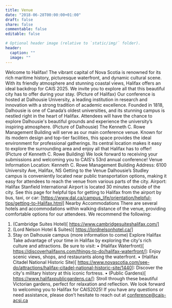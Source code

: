 ```yaml
---
title: Venue
date: "2018-06-28T00:00:00+01:00"
draft: false
share: false
commentable: false
editable: false

# Optional header image (relative to `static/img/` folder).
header:
  caption: ""
  image: ""
---
```


Welcome to Halifax! The vibrant capital of Nova Scotia is renowned for its rich maritime history, picturesque waterfront, and dynamic cultural scene. With its friendly atmosphere and stunning coastal views, Halifax offers an ideal backdrop for CAIS 2025. We invite you to explore all that this beautiful city has to offer during your stay. 
(Picture of Halifax)
Our conference is hosted at Dalhousie University, a leading institution in research and innovation with a strong tradition of academic excellence. Founded in 1818, Dalhousie is one of Canada’s oldest universities, and its stunning campus is nestled right in the heart of Halifax. Attendees will have the chance to explore Dalhousie's beautiful grounds and experience the university’s inspiring atmosphere.
(Picture of Dalhousie)
The Kenneth C. Rowe Management Building will serve as our main conference venue. Known for its modern design and top-tier facilities, this space provides the ideal environment for professional gatherings. Its central location makes it easy to explore the surrounding area and enjoy all that Halifax has to offer!
(Picture of Kenneth C. Rowe Building)
We look forward to receiving your submissions and welcoming you to CAIS's 53rd annual conference!
Venue Information
Location: Kenneth C. Rowe Management Building
Address: 6100 University Ave, Halifax, NS
Getting to the Venue
Dalhousie’s Studley campus is conveniently located near public transportation options, making it easy for attendees to reach the venue from various parts of the city.
Airport: Halifax Stanfield International Airport is located 30 minutes outside of the city. See this page for helpful tips for getting to Halifax from the airport by bus, taxi, or car: [https://www.dal.ca/campus_life/orientation/helpful-tips/getting-to-Halifax.html]
Nearby Accommodations
There are several hotels and accommodations within walking distance of the venue, providing comfortable options for our attendees. We recommend the following:
1.	(Cambridge Suites Hotel)[ https://www.cambridgesuiteshalifax.com/]
2.	(Lord Nelson Hotel & Suites)[ https://lordnelsonhotel.ca/]
3.	Stay on Dalhousie campus (more information to come)
Explore Halifax
Take advantage of your time in Halifax by exploring the city's rich culture and attractions. Be sure to visit:
•	(Halifax Waterfront)[ https://discoverhalifaxns.com/things-to-do/halifax-waterfront/]: Enjoy scenic views, shops, and restaurants along the waterfront.
•	(Halifax Citadel National Historic Site)[ https://www.novascotia.com/see-do/attractions/halifax-citadel-national-historic-site/1440]: Discover the city's military history at this iconic fortress.
•	(Public Gardens)[ https://www.halifaxpublicgardens.ca/]: Stroll through these beautiful Victorian gardens, perfect for relaxation and reflection.
We look forward to welcoming you to Halifax for CAIS2025! If you have any questions or need assistance, please don’t hesitate to reach out at conference@cais-acsi.ca
